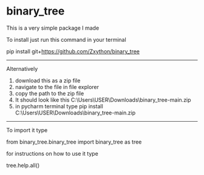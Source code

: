 # binary_tree
This is a very simple package I made

To install just run this command in your terminal

  pip install git+https://github.com/Zxython/binary_tree
  
-----------------------------------------------------------------------
Alternatively 
1) download this as a zip file
2) navigate to the file in file explorer
3) copy the path to the zip file
4) It should look like this C:\Users\USER\Downloads\binary_tree-main.zip
5) in pycharm terminal type pip install C:\Users\USER\Downloads\binary_tree-main.zip

-----------------------------------------------------------------------

To import it type

from binary_tree.binary_tree import binary_tree as tree

for instructions on how to use it type

tree.help.all()
